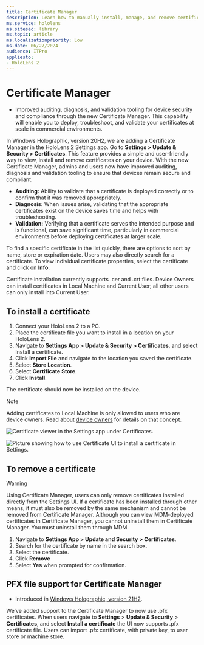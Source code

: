 ```yaml
---
title: Certificate Manager
description: Learn how to manually install, manage, and remove certificates on HoloLens 2 mixed reality devices.
ms.service: hololens
ms.sitesec: library
ms.topic: article
ms.localizationpriority: Low
ms.date: 06/27/2024
audience: ITPro
appliesto:
- HoloLens 2
---
```


# Certificate Manager

- Improved auditing, diagnosis, and validation tooling for device security and compliance through the new Certificate Manager. This capability will enable you to deploy, troubleshoot, and validate your certificates at scale in commercial environments.

In Windows Holographic, version 20H2, we are adding a Certificate Manager in the HoloLens 2 Settings app. Go to **Settings > Update & Security > Certificates**. This feature provides a simple and user-friendly way to view, install and remove certificates on your device. With the new Certificate Manager, admins and users now have improved auditing, diagnosis and validation tooling to ensure that devices remain secure and compliant.

- **Auditing:** Ability to validate that a certificate is deployed correctly or to confirm that it was removed appropriately.
- **Diagnosis:** When issues arise, validating that the appropriate certificates exist on the device saves time and helps with troubleshooting.
- **Validation:** Verifying that a certificate serves the intended purpose and is functional, can save significant time, particularly in commercial environments before deploying certificates at larger scale.

To find a specific certificate in the list quickly, there are options to sort by name, store or expiration date. Users may also directly search for a certificate. To view individual certificate properties, select the certificate and click on **Info**.

Certificate installation currently supports .cer and .crt files. Device Owners can install certificates in Local Machine and Current User;  all other users can only install into Current User.

## To install a certificate

1. Connect your HoloLens 2 to a PC.
1. Place the certificate file you want to install in a location on your HoloLens 2.
1. Navigate to **Settings App > Update & Security > Certificates**, and select Install a certificate.
1. Click **Import File** and navigate to the location you saved the certificate.
1. Select **Store Location**.
1. Select **Certificate Store**.
1. Click **Install**.

The certificate should now be installed on the device.

> [!NOTE]
> Adding certificates to Local Machine is only allowed to users who are device owners. Read about [device owners](security-adminless-os.md#device-owner) for details on that concept.

![Certificate viewer in the Settings app under Certificates.](images/certificate-viewer-device.jpg)

![Picture showing how to use Certificate UI to install a certificate in Settings.](images/certificate-device-install.jpg)

## To remove a certificate

> [!WARNING]
> Using Certificate Manager, users can only remove certificates installed directly from the Settings UI. If a certificate has been installed through other means, it must also be removed by the same mechanism and cannot be removed from Certificate Manager. Although you can view MDM-deployed certificates in Certificate Manager, you cannot uninstall them in Certificate Manager. You must uninstall them through MDM.

1. Navigate to **Settings App > Update and Security > Certificates**.
1. Search for the certificate by name in the search box.
1. Select the certificate.
1. Click **Remove**
1. Select **Yes** when prompted for confirmation.

## PFX file support for Certificate Manager

- Introduced in [Windows Holographic, version 21H2](hololens-release-notes.md#windows-holographic-version-21h2).

 We’ve added support to the Certificate Manager to now use .pfx certificates. When users navigate to **Settings** > **Update & Security** > **Certificates**, and select **Install a certificate** the UI now supports .pfx certificate file.
Users can import .pfx certificate, with private key, to user store or machine store.
